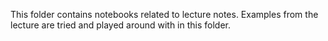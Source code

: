 This folder contains notebooks related to lecture notes. Examples from the lecture are tried and played around with in this folder.

